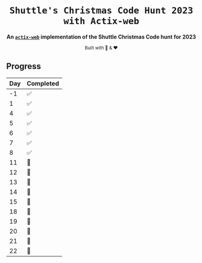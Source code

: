 <div align="center">

  <h1><code>Shuttle's Christmas Code Hunt 2023 with Actix-web</code></h1>

  <strong>An <code><a href="https://github.com/actix/actix-web" target="_blank">actix-web</a></code> implementation of the Shuttle Christmas Code hunt for 2023</strong>

  <sub>Built with 🦀 & &#10084;</sub>
</div>

## Progress
|  Day  |  Completed  |
|---|---|
|  -1  | ✅  |
|  1  |  ✅  |
|  4  |  ✅  |
|  5  |  ✅  |
|  6  |  ✅  |
|  7  |  ✅  |
|  8  |  ✅  |
|  11  |  🚫  |
|  12  |  🚫  |
|  13  |  🚫  |
|  14  |  🚫  |
|  15  |  🚫  |
|  18  |  🚫  |
|  19  |  🚫  |
|  20  |  🚫  |
|  21  |  🚫  |
|  22  |  🚫  |

